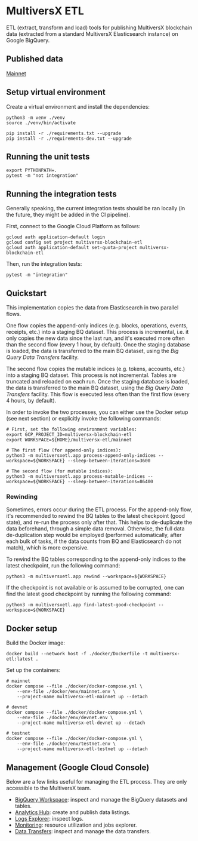 # MultiversX ETL

ETL (extract, transform and load) tools for publishing MultiversX blockchain data (extracted from a standard MultiversX Elasticsearch instance) on Google BigQuery.

## Published data

[Mainnet](https://console.cloud.google.com/marketplace/product/bigquery-public-data/blockchain-analytics-multiversx-mainnet-eu)

## Setup virtual environment

Create a virtual environment and install the dependencies:

```
python3 -m venv ./venv
source ./venv/bin/activate

pip install -r ./requirements.txt --upgrade
pip install -r ./requirements-dev.txt --upgrade
```

## Running the unit tests

```
export PYTHONPATH=.
pytest -m "not integration"
```

## Running the integration tests

Generally speaking, the current integration tests should be ran locally (in the future, they might be added in the CI pipeline).

First, connect to the Google Cloud Platform as follows:

```
gcloud auth application-default login
gcloud config set project multiversx-blockchain-etl
gcloud auth application-default set-quota-project multiversx-blockchain-etl
```

Then, run the integration tests:

```
pytest -m "integration"
```

## Quickstart

This implementation copies the data from Elasticsearch in two parallel flows.

One flow copies the append-only indices (e.g. blocks, operations, events, receipts, etc.) into a staging BQ dataset. This process is incremental, i.e. it only copies the new data since the last run, and it's executed more often than the second flow (every 1 hour, by default). Once the staging database is loaded, the data is transferred to the main BQ dataset, using the _Big Query Data Transfers_ facility.

The second flow copies the mutable indices (e.g. tokens, accounts, etc.) into a staging BQ dataset. This process is not incremental. Tables are truncated and reloaded on each run. Once the staging database is loaded, the data is transferred to the main BQ dataset, using the _Big Query Data Transfers_ facility. This flow is executed less often than the first flow (every 4 hours, by default).

In order to invoke the two processes, you can either use the Docker setup (see next section) or explicitly invoke the following commands:

```
# First, set the following environment variables:
export GCP_PROJECT_ID=multiversx-blockchain-etl
export WORKSPACE=${HOME}/multiversx-etl/mainnet

# The first flow (for append-only indices):
python3 -m multiversxetl.app process-append-only-indices --workspace=${WORKSPACE} --sleep-between-iterations=3600

# The second flow (for mutable indices):
python3 -m multiversxetl.app process-mutable-indices --workspace=${WORKSPACE} --sleep-between-iterations=86400
```

### Rewinding

Sometimes, errors occur during the ETL process. For the append-only flow, it's recommended to rewind the BQ tables to the latest checkpoint (good state), and re-run the process only after that. This helps to de-duplicate the data beforehand, through a simple data removal. Otherwise, the full data de-duplication step would be employed (performed automatically, after each bulk of tasks, if the data counts from BQ and Elasticsearch do not match), which is more expensive.

To rewind the BQ tables corresponding to the append-only indices to the latest checkpoint, run the following command:

```
python3 -m multiversxetl.app rewind --workspace=${WORKSPACE}
```

If the checkpoint is not available or is assumed to be corrupted, one can find the latest good checkpoint by running the following command:

```
python3 -m multiversxetl.app find-latest-good-checkpoint --workspace=${WORKSPACE}
```

## Docker setup

Build the Docker image:

```
docker build --network host -f ./docker/Dockerfile -t multiversx-etl:latest .
```

Set up the containers:

```
# mainnet
docker compose --file ./docker/docker-compose.yml \
    --env-file ./docker/env/mainnet.env \
    --project-name multiversx-etl-mainnet up --detach

# devnet
docker compose --file ./docker/docker-compose.yml \
    --env-file ./docker/env/devnet.env \
    --project-name multiversx-etl-devnet up --detach

# testnet
docker compose --file ./docker/docker-compose.yml \
    --env-file ./docker/env/testnet.env \
    --project-name multiversx-etl-testnet up --detach
```

## Management (Google Cloud Console)

Below are a few links useful for managing the ETL process. They are only accessible to the MultiversX team.

- [BigQuery Workspace](https://console.cloud.google.com/bigquery?project=multiversx-blockchain-etl): inspect and manage the BigQuery datasets and tables.
- [Analytics Hub](https://console.cloud.google.com/bigquery/analytics-hub/exchanges?project=multiversx-blockchain-etl): create and publish data listings.
- [Logs Explorer](https://console.cloud.google.com/logs/query?project=multiversx-blockchain-etl): inspect logs.
- [Monitoring](https://console.cloud.google.com/bigquery/admin/monitoring?project=multiversx-blockchain-etl&region=eu): resource utilization and jobs explorer.
- [Data Transfers](https://console.cloud.google.com/bigquery/transfers?project=multiversx-blockchain-etl): inspect and manage the data transfers.
